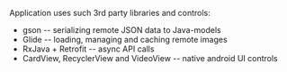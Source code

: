 Application uses such 3rd party libraries and controls:

- gson -- serializing remote JSON data to Java-models
- Glide -- loading, managing and caching remote images
- RxJava + Retrofit -- async API calls
- CardView, RecyclerView and VideoView -- native android UI controls 